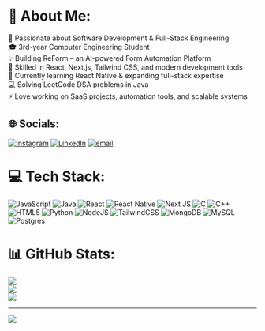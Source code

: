 # 💫 About Me:
🚀 Passionate about Software Development & Full-Stack Engineering<br>🎓 3rd-year Computer Engineering Student<br>💡 Building ReForm – an AI-powered Form Automation Platform<br>🔹 Skilled in React, Next.js, Tailwind CSS, and modern development tools<br>📱 Currently learning React Native & expanding full-stack expertise<br>💻 Solving LeetCode DSA problems in Java<br>⚡ Love working on SaaS projects, automation tools, and scalable systems


## 🌐 Socials:
[![Instagram](https://img.shields.io/badge/Instagram-%23E4405F.svg?logo=Instagram&logoColor=white)](https://instagram.com/muthuvelan.02) [![LinkedIn](https://img.shields.io/badge/LinkedIn-%230077B5.svg?logo=linkedin&logoColor=white)](https://linkedin.com/in/muthuvelan-thangaiah) [![email](https://img.shields.io/badge/Email-D14836?logo=gmail&logoColor=white)](mailto:tmuthuvelan0201@gmail.com) 

# 💻 Tech Stack:
![JavaScript](https://img.shields.io/badge/javascript-%23323330.svg?style=flat&logo=javascript&logoColor=%23F7DF1E) ![Java](https://img.shields.io/badge/java-%23ED8B00.svg?style=flat&logo=openjdk&logoColor=white) ![React](https://img.shields.io/badge/react-%2320232a.svg?style=flat&logo=react&logoColor=%2361DAFB) ![React Native](https://img.shields.io/badge/react_native-%2320232a.svg?style=flat&logo=react&logoColor=%2361DAFB) ![Next JS](https://img.shields.io/badge/Next-black?style=flat&logo=next.js&logoColor=white) ![C](https://img.shields.io/badge/c-%2300599C.svg?style=flat&logo=c&logoColor=white) ![C++](https://img.shields.io/badge/c++-%2300599C.svg?style=flat&logo=c%2B%2B&logoColor=white) ![HTML5](https://img.shields.io/badge/html5-%23E34F26.svg?style=flat&logo=html5&logoColor=white) ![Python](https://img.shields.io/badge/python-3670A0?style=flat&logo=python&logoColor=ffdd54) ![NodeJS](https://img.shields.io/badge/node.js-6DA55F?style=flat&logo=node.js&logoColor=white) ![TailwindCSS](https://img.shields.io/badge/tailwindcss-%2338B2AC.svg?style=flat&logo=tailwind-css&logoColor=white) ![MongoDB](https://img.shields.io/badge/MongoDB-%234ea94b.svg?style=flat&logo=mongodb&logoColor=white) ![MySQL](https://img.shields.io/badge/mysql-4479A1.svg?style=flat&logo=mysql&logoColor=white) ![Postgres](https://img.shields.io/badge/postgres-%23316192.svg?style=flat&logo=postgresql&logoColor=white)
# 📊 GitHub Stats:
![](https://github-readme-stats.vercel.app/api?username=Muthuvelan02&theme=aura_dark&hide_border=false&include_all_commits=true&count_private=true)<br/>
![](https://nirzak-streak-stats.vercel.app/?user=Muthuvelan02&theme=aura_dark&hide_border=false)<br/>
![](https://github-readme-stats.vercel.app/api/top-langs/?username=Muthuvelan02&theme=aura_dark&hide_border=false&include_all_commits=true&count_private=true&layout=compact)

---
[![](https://visitcount.itsvg.in/api?id=Muthuvelan02&icon=0&color=0)](https://visitcount.itsvg.in)

<!-- Proudly created with GPRM ( https://gprm.itsvg.in ) -->
